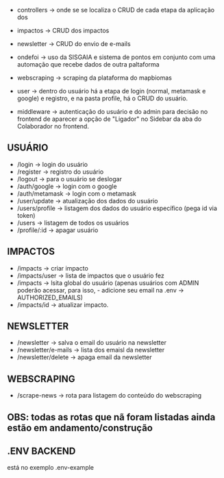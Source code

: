 - controllers -> onde se se localiza o CRUD de cada etapa da aplicação dos 

- impactos -> CRUD dos impactos

- newsletter -> CRUD do envio de e-mails

- ondefoi -> uso da SISGAIA e sistema de pontos em conjunto com uma automação que recebe dados de outra paltaforma 

- webscraping -> scraping da plataforma do mapbiomas 

- user -> dentro do usuário há a etapa de login (normal, metamask e google) e registro, e na pasta profile, há o CRUD do usuário.

- middleware -> autenticação do usuário e do admin para decisão no frontend de aparecer a opção de "Ligador" no Sidebar da aba do Colaborador no frontend.


## USUÁRIO

- /login -> login do usuário
- /register -> registro do usuário
- /logout -> para o usuário se deslogar
- /auth/google -> login com o google
- /auth/metamask -> login com o metamask
- /user/update -> atualização dos dados do usuário
- /users/profile -> listagem dos dados do usuário específico (pega id via token)
- /users -> listagem de todos os usuários
- /profile/:id -> apagar usuário

## IMPACTOS

- /impacts -> criar impacto
- /impacts/user -> lista de impactos que o usuário fez
- /impacts -> lsita global do usuário (apenas usuários com ADMIN poderão acessar, para isso, - adicione seu email na .env -> AUTHORIZED_EMAILS)
- /impacts/id -> atualizar impacto.

## NEWSLETTER

- /newsletter -> salva o email do usuário na newsletter
- /newsletter/e-mails -> lista dos emaisl da newsletter
- /newsletter/delete -> apaga email da newsletter

## WEBSCRAPING

- /scrape-news -> rota para listagem do conteúdo do webscraping

## OBS: todas as rotas que nã foram listadas ainda estão em andamento/construção

## .ENV BACKEND
está no exemplo .env-example